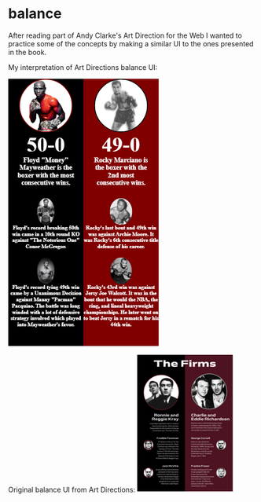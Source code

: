 <!-- @format -->

# balance

After reading part of Andy Clarke's Art Direction for the Web I wanted to practice some of the concepts by making a similar UI to the ones presented in the book.

My interpretation of Art Directions balance UI:

![](assets/balanceUI.PNG)

Original balance UI from Art Directions:
![](assets/balance_art-direction_UI.PNG)
